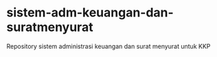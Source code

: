 # sistem-adm-keuangan-dan-suratmenyurat
Repository sistem administrasi keuangan dan surat menyurat untuk KKP
